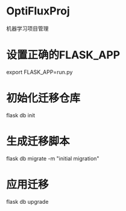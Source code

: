 # OptiFluxProj
机器学习项目管理

# 设置正确的FLASK_APP
export FLASK_APP=run.py

# 初始化迁移仓库
flask db init

# 生成迁移脚本
flask db migrate -m "initial migration"

# 应用迁移
flask db upgrade